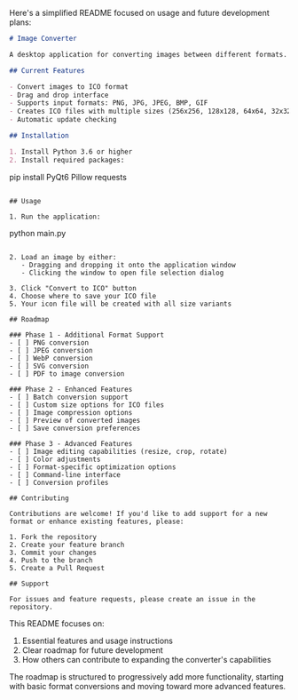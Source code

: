 Here's a simplified README focused on usage and future development plans:

```markdown:README.md
# Image Converter

A desktop application for converting images between different formats. Currently supports conversion to ICO format, with plans to expand to other formats.

## Current Features

- Convert images to ICO format
- Drag and drop interface
- Supports input formats: PNG, JPG, JPEG, BMP, GIF
- Creates ICO files with multiple sizes (256x256, 128x128, 64x64, 32x32, 16x16)
- Automatic update checking

## Installation

1. Install Python 3.6 or higher
2. Install required packages:
```
pip install PyQt6 Pillow requests
```

## Usage

1. Run the application:
```
python main.py
```

2. Load an image by either:
   - Dragging and dropping it onto the application window
   - Clicking the window to open file selection dialog

3. Click "Convert to ICO" button
4. Choose where to save your ICO file
5. Your icon file will be created with all size variants

## Roadmap

### Phase 1 - Additional Format Support
- [ ] PNG conversion
- [ ] JPEG conversion
- [ ] WebP conversion
- [ ] SVG conversion
- [ ] PDF to image conversion

### Phase 2 - Enhanced Features
- [ ] Batch conversion support
- [ ] Custom size options for ICO files
- [ ] Image compression options
- [ ] Preview of converted images
- [ ] Save conversion preferences

### Phase 3 - Advanced Features
- [ ] Image editing capabilities (resize, crop, rotate)
- [ ] Color adjustments
- [ ] Format-specific optimization options
- [ ] Command-line interface
- [ ] Conversion profiles

## Contributing

Contributions are welcome! If you'd like to add support for a new format or enhance existing features, please:

1. Fork the repository
2. Create your feature branch
3. Commit your changes
4. Push to the branch
5. Create a Pull Request

## Support

For issues and feature requests, please create an issue in the repository.
```

This README focuses on:
1. Essential features and usage instructions
2. Clear roadmap for future development
3. How others can contribute to expanding the converter's capabilities

The roadmap is structured to progressively add more functionality, starting with basic format conversions and moving toward more advanced features.
